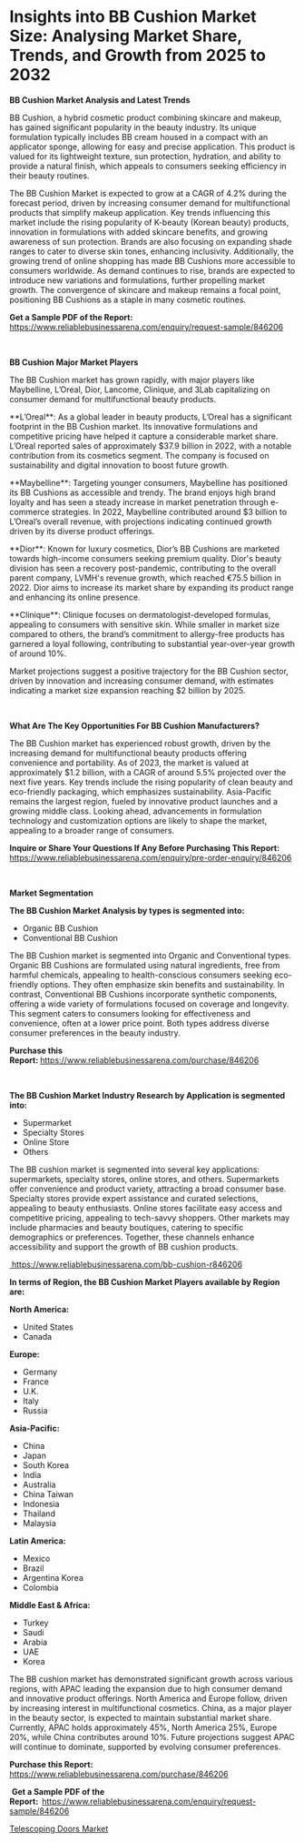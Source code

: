 <p><h1>Insights into BB Cushion Market Size: Analysing Market Share, Trends, and Growth from 2025 to 2032</h1></p><p><strong>BB Cushion Market Analysis and Latest Trends</strong></p>
<p><p>BB Cushion, a hybrid cosmetic product combining skincare and makeup, has gained significant popularity in the beauty industry. Its unique formulation typically includes BB cream housed in a compact with an applicator sponge, allowing for easy and precise application. This product is valued for its lightweight texture, sun protection, hydration, and ability to provide a natural finish, which appeals to consumers seeking efficiency in their beauty routines.</p><p>The BB Cushion Market is expected to grow at a CAGR of 4.2% during the forecast period, driven by increasing consumer demand for multifunctional products that simplify makeup application. Key trends influencing this market include the rising popularity of K-beauty (Korean beauty) products, innovation in formulations with added skincare benefits, and growing awareness of sun protection. Brands are also focusing on expanding shade ranges to cater to diverse skin tones, enhancing inclusivity. Additionally, the growing trend of online shopping has made BB Cushions more accessible to consumers worldwide. As demand continues to rise, brands are expected to introduce new variations and formulations, further propelling market growth. The convergence of skincare and makeup remains a focal point, positioning BB Cushions as a staple in many cosmetic routines.</p></p>
<p><strong>Get a Sample PDF of the Report:&nbsp;</strong> <a href="https://www.reliablebusinessarena.com/enquiry/request-sample/846206?utm_campaign=2322&utm_medium=2&utm_source=Github&utm_content=ia&utm_term=08022025&utm_id=bb-cushion">https://www.reliablebusinessarena.com/enquiry/request-sample/846206</a></p>
<p>&nbsp;</p>
<p><strong>BB Cushion Major Market Players</strong></p>
<p><p>The BB Cushion market has grown rapidly, with major players like Maybelline, L’Oreal, Dior, Lancome, Clinique, and 3Lab capitalizing on consumer demand for multifunctional beauty products. </p><p>**L’Oreal**: As a global leader in beauty products, L’Oreal has a significant footprint in the BB Cushion market. Its innovative formulations and competitive pricing have helped it capture a considerable market share. L’Oreal reported sales of approximately $37.9 billion in 2022, with a notable contribution from its cosmetics segment. The company is focused on sustainability and digital innovation to boost future growth.</p><p>**Maybelline**: Targeting younger consumers, Maybelline has positioned its BB Cushions as accessible and trendy. The brand enjoys high brand loyalty and has seen a steady increase in market penetration through e-commerce strategies. In 2022, Maybelline contributed around $3 billion to L’Oreal’s overall revenue, with projections indicating continued growth driven by its diverse product offerings.</p><p>**Dior**: Known for luxury cosmetics, Dior’s BB Cushions are marketed towards high-income consumers seeking premium quality. Dior's beauty division has seen a recovery post-pandemic, contributing to the overall parent company, LVMH's revenue growth, which reached €75.5 billion in 2022. Dior aims to increase its market share by expanding its product range and enhancing its online presence.</p><p>**Clinique**: Clinique focuses on dermatologist-developed formulas, appealing to consumers with sensitive skin. While smaller in market size compared to others, the brand’s commitment to allergy-free products has garnered a loyal following, contributing to substantial year-over-year growth of around 10%.</p><p>Market projections suggest a positive trajectory for the BB Cushion sector, driven by innovation and increasing consumer demand, with estimates indicating a market size expansion reaching $2 billion by 2025.</p></p>
<p>&nbsp;</p>
<p><strong>What Are The Key Opportunities For BB Cushion Manufacturers?</strong></p>
<p><p>The BB Cushion market has experienced robust growth, driven by the increasing demand for multifunctional beauty products offering convenience and portability. As of 2023, the market is valued at approximately $1.2 billion, with a CAGR of around 5.5% projected over the next five years. Key trends include the rising popularity of clean beauty and eco-friendly packaging, which emphasizes sustainability. Asia-Pacific remains the largest region, fueled by innovative product launches and a growing middle class. Looking ahead, advancements in formulation technology and customization options are likely to shape the market, appealing to a broader range of consumers.</p></p>
<p><strong>Inquire or Share Your Questions If Any Before Purchasing This Report:</strong> <a href="https://www.reliablebusinessarena.com/enquiry/pre-order-enquiry/846206?utm_campaign=2322&utm_medium=2&utm_source=Github&utm_content=ia&utm_term=08022025&utm_id=bb-cushion">https://www.reliablebusinessarena.com/enquiry/pre-order-enquiry/846206</a></p>
<p>&nbsp;</p>
<p><strong>Market Segmentation</strong></p>
<p><strong>The BB Cushion Market Analysis by types is segmented into:</strong></p>
<p><ul><li>Organic BB Cushion</li><li>Conventional BB Cushion</li></ul></p>
<p><p>The BB Cushion market is segmented into Organic and Conventional types. Organic BB Cushions are formulated using natural ingredients, free from harmful chemicals, appealing to health-conscious consumers seeking eco-friendly options. They often emphasize skin benefits and sustainability. In contrast, Conventional BB Cushions incorporate synthetic components, offering a wide variety of formulations focused on coverage and longevity. This segment caters to consumers looking for effectiveness and convenience, often at a lower price point. Both types address diverse consumer preferences in the beauty industry.</p></p>
<p><strong>Purchase this Report:&nbsp;</strong><a href="https://www.reliablebusinessarena.com/purchase/846206?utm_campaign=2322&utm_medium=2&utm_source=Github&utm_content=ia&utm_term=08022025&utm_id=bb-cushion">https://www.reliablebusinessarena.com/purchase/846206</a></p>
<p>&nbsp;</p>
<p><strong>The BB Cushion Market Industry Research by Application is segmented into:</strong></p>
<p><ul><li>Supermarket</li><li>Specialty Stores</li><li>Online Store</li><li>Others</li></ul></p>
<p><p>The BB cushion market is segmented into several key applications: supermarkets, specialty stores, online stores, and others. Supermarkets offer convenience and product variety, attracting a broad consumer base. Specialty stores provide expert assistance and curated selections, appealing to beauty enthusiasts. Online stores facilitate easy access and competitive pricing, appealing to tech-savvy shoppers. Other markets may include pharmacies and beauty boutiques, catering to specific demographics or preferences. Together, these channels enhance accessibility and support the growth of BB cushion products.</p></p>
<p><a href="https://www.reliablebusinessarena.com/bb-cushion-r846206?utm_campaign=2322&utm_medium=2&utm_source=Github&utm_content=ia&utm_term=08022025&utm_id=bb-cushion">&nbsp;https://www.reliablebusinessarena.com/bb-cushion-r846206</a></p>
<p><strong>In terms of Region, the BB Cushion Market Players available by Region are:</strong></p>
<p>
    <p> <strong> North America: </strong>
        <ul>
            <li>United States</li>
            <li>Canada</li>
        </ul>
        </p> 
    <p> <strong> Europe: </strong>
        <ul>
            <li>Germany</li>
            <li>France</li>
            <li>U.K.</li>
            <li>Italy</li>
            <li>Russia</li>
        </ul>
        </p> 
    <p> <strong> Asia-Pacific: </strong>
        <ul>
            <li>China</li>
            <li>Japan</li>
            <li>South Korea</li>
            <li>India</li>
            <li>Australia</li>
            <li>China Taiwan</li>
            <li>Indonesia</li>
            <li>Thailand</li>
            <li>Malaysia</li>
        </ul>
        </p> 
    <p> <strong> Latin America: </strong>
        <ul>
            <li>Mexico</li>
            <li>Brazil</li>
            <li>Argentina Korea</li>
            <li>Colombia</li>
        </ul>
        </p> 
    <p> <strong> Middle East & Africa: </strong>
        <ul>
            <li>Turkey</li>
            <li>Saudi</li>
            <li>Arabia</li>
            <li>UAE</li>
            <li>Korea</li>
        </ul>
    </p>
    </p>
<p><p>The BB cushion market has demonstrated significant growth across various regions, with APAC leading the expansion due to high consumer demand and innovative product offerings. North America and Europe follow, driven by increasing interest in multifunctional cosmetics. China, as a major player in the beauty sector, is expected to maintain substantial market share. Currently, APAC holds approximately 45%, North America 25%, Europe 20%, while China contributes around 10%. Future projections suggest APAC will continue to dominate, supported by evolving consumer preferences.</p></p>
<p><strong>Purchase this Report: </strong><a href="https://www.reliablebusinessarena.com/purchase/846206?utm_campaign=2322&utm_medium=2&utm_source=Github&utm_content=ia&utm_term=08022025&utm_id=bb-cushion">https://www.reliablebusinessarena.com/purchase/846206</a></p>
<p>&nbsp;<strong>Get a Sample PDF of the Report:&nbsp;&nbsp;</strong><a href="https://www.reliablebusinessarena.com/enquiry/request-sample/846206?utm_campaign=2322&utm_medium=2&utm_source=Github&utm_content=ia&utm_term=08022025&utm_id=bb-cushion">https://www.reliablebusinessarena.com/enquiry/request-sample/846206</a></p>
<p><strong></strong></p>
<p><p><a href="https://github.com/birnbaumbulah0/Market-Research-Report-List-1/blob/main/telescoping-doors-market.md?utm_campaign=2322&utm_medium=2&utm_source=Github&utm_content=ia&utm_term=08022025&utm_id=bb-cushion">Telescoping Doors Market</a></p></p>